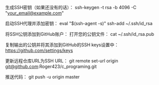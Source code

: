 生成SSH密钥（如果还没有的话）：
ssh-keygen -t rsa -b 4096 -C "your_email@example.com"

启动SSH代理并添加密钥：
eval "$(ssh-agent -s)"
ssh-add ~/.ssh/id_rsa


将SSH公钥添加到GitHub账户： 打开您的公钥文件：
cat ~/.ssh/id_rsa.pub

复制输出的公钥并将其添加到GitHub的SSH keys设置中：
https://github.com/settings/keys


更新远程仓库URL为SSH URL：
git remote set-url origin git@github.com:Roger423/c_programing.git


推送代码：
git push -u origin master
